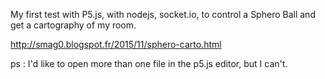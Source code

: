 My first test with P5.js, with nodejs, socket.io, to control a Sphero Ball and get a cartography of my room. 

http://smag0.blogspot.fr/2015/11/sphero-carto.html

ps : I'd like to open more than one file in the p5.js editor, but I can't.
